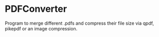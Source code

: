 # PDFConverter
Program to merge different .pdfs and compress their file size via qpdf, pikepdf or an image compression. 
